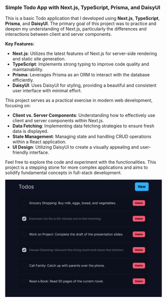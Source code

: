 ### Simple Todo App with Next.js, TypeScript, Prisma, and DaisyUI

This is a basic Todo application that I developed using **Next.js**, **TypeScript**, **Prisma**, and **DaisyUI**. The primary goal of this project was to practice and deepen my understanding of Next.js, particularly the differences and interactions between client and server components.

**Key Features:**

- **Next.js**: Utilizes the latest features of Next.js for server-side rendering and static site generation.
- **TypeScript**: Implements strong typing to improve code quality and maintainability.
- **Prisma**: Leverages Prisma as an ORM to interact with the database efficiently.
- **DaisyUI**: Uses DaisyUI for styling, providing a beautiful and consistent user interface with minimal effort.

This project serves as a practical exercise in modern web development, focusing on:

- **Client vs. Server Components**: Understanding how to effectively use client and server components within Next.js.
- **Data Fetching**: Implementing data fetching strategies to ensure fresh data is displayed.
- **State Management**: Managing state and handling CRUD operations within a React application.
- **UI Design**: Utilizing DaisyUI to create a visually appealing and user-friendly interface.

Feel free to explore the code and experiment with the functionalities. This project is a stepping stone for more complex applications and aims to solidify fundamental concepts in full-stack development.

![alt text](image.png)
